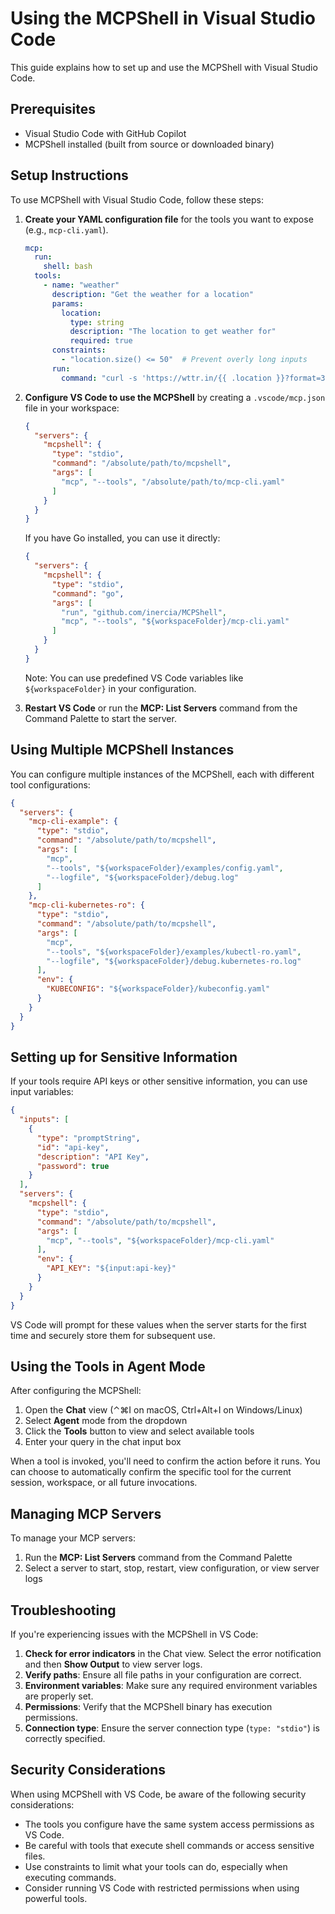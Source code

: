 # Using the MCPShell in Visual Studio Code

This guide explains how to set up and use the MCPShell with Visual Studio Code.

## Prerequisites

- Visual Studio Code with GitHub Copilot
- MCPShell installed (built from source or downloaded binary)

## Setup Instructions

To use MCPShell with Visual Studio Code, follow these steps:

1. **Create your YAML configuration file** for the tools you want to expose (e.g., `mcp-cli.yaml`).

   ```yaml
   mcp:
     run:
       shell: bash
     tools:
       - name: "weather"
         description: "Get the weather for a location"
         params:
           location:
             type: string
             description: "The location to get weather for"
             required: true
         constraints:
           - "location.size() <= 50"  # Prevent overly long inputs
         run:
           command: "curl -s 'https://wttr.in/{{ .location }}?format=3'"
   ```

2. **Configure VS Code to use the MCPShell** by creating a `.vscode/mcp.json` file in your workspace:

   ```json
   {
     "servers": {
       "mcpshell": {
         "type": "stdio",
         "command": "/absolute/path/to/mcpshell",
         "args": [
           "mcp", "--tools", "/absolute/path/to/mcp-cli.yaml"
         ]
       }
     }
   }
   ```

   If you have Go installed, you can use it directly:

   ```json
   {
     "servers": {
       "mcpshell": {
         "type": "stdio",
         "command": "go",
         "args": [
           "run", "github.com/inercia/MCPShell",
           "mcp", "--tools", "${workspaceFolder}/mcp-cli.yaml"
         ]
       }
     }
   }
   ```

   Note: You can use predefined VS Code variables like `${workspaceFolder}` in your configuration.

3. **Restart VS Code** or run the **MCP: List Servers** command from the Command Palette to start the server.

## Using Multiple MCPShell Instances

You can configure multiple instances of the MCPShell,
each with different tool configurations:

```json
{
  "servers": {
    "mcp-cli-example": {
      "type": "stdio",
      "command": "/absolute/path/to/mcpshell",
      "args": [
        "mcp",
        "--tools", "${workspaceFolder}/examples/config.yaml",
        "--logfile", "${workspaceFolder}/debug.log"
      ]
    },
    "mcp-cli-kubernetes-ro": {
      "type": "stdio",
      "command": "/absolute/path/to/mcpshell",
      "args": [
        "mcp",
        "--tools", "${workspaceFolder}/examples/kubectl-ro.yaml",
        "--logfile", "${workspaceFolder}/debug.kubernetes-ro.log"
      ],
      "env": {
        "KUBECONFIG": "${workspaceFolder}/kubeconfig.yaml"
      }
    }
  }
}
```

## Setting up for Sensitive Information

If your tools require API keys or other sensitive information, you can use input variables:

```json
{
  "inputs": [
    {
      "type": "promptString",
      "id": "api-key",
      "description": "API Key",
      "password": true
    }
  ],
  "servers": {
    "mcpshell": {
      "type": "stdio",
      "command": "/absolute/path/to/mcpshell",
      "args": [
        "mcp", "--tools", "${workspaceFolder}/mcp-cli.yaml"
      ],
      "env": {
        "API_KEY": "${input:api-key}"
      }
    }
  }
}
```

VS Code will prompt for these values when the server starts for the first time and securely store them for subsequent use.

## Using the Tools in Agent Mode

After configuring the MCPShell:

1. Open the **Chat** view (⌃⌘I on macOS, Ctrl+Alt+I on Windows/Linux)
2. Select **Agent** mode from the dropdown
3. Click the **Tools** button to view and select available tools
4. Enter your query in the chat input box

When a tool is invoked, you'll need to confirm the action before it runs. You can choose to automatically confirm the specific tool for the current session, workspace, or all future invocations.

## Managing MCP Servers

To manage your MCP servers:

1. Run the **MCP: List Servers** command from the Command Palette
2. Select a server to start, stop, restart, view configuration, or view server logs

## Troubleshooting

If you're experiencing issues with the MCPShell in VS Code:

1. **Check for error indicators** in the Chat view. Select the error notification and then **Show Output** to view server logs.
2. **Verify paths**: Ensure all file paths in your configuration are correct.
3. **Environment variables**: Make sure any required environment variables are properly set.
4. **Permissions**: Verify that the MCPShell binary has execution permissions.
5. **Connection type**: Ensure the server connection type (`type: "stdio"`) is correctly specified.

## Security Considerations

When using MCPShell with VS Code, be aware of the following security considerations:

- The tools you configure have the same system access permissions as VS Code.
- Be careful with tools that execute shell commands or access sensitive files.
- Use constraints to limit what your tools can do, especially when executing commands.
- Consider running VS Code with restricted permissions when using powerful tools. 